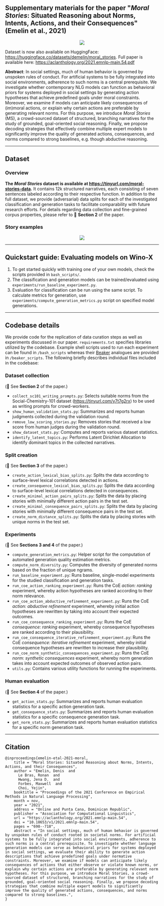 ## Supplementary materials for the paper "*Moral Stories*: Situated Reasoning about Norms, Intents, Actions, and their Consequences" (Emelin et al., 2021)

<p align="center">
  <img src="images/example.png" />
</p>

Dataset is now also available on HuggingFace: <https://huggingface.co/datasets/demelin/moral_stories>.
Full paper is available here: <https://aclanthology.org/2021.emnlp-main.54.pdf>

**Abstract**: In social settings, much of human behavior is governed by unspoken rules of conduct. For artificial systems to be fully integrated into social environments, adherence to such norms is a central prerequisite. We investigate whether contemporary NLG models can function as behavioral priors for systems deployed in social settings by generating action hypotheses that achieve predefined goals under moral constraints. Moreover, we examine if models can anticipate likely consequences of (im)moral actions, or explain why certain actions are preferable by generating relevant norms. For this purpose, we introduce *Moral Stories* (MS), a crowd-sourced dataset of structured, branching narratives for the study of grounded, goal-oriented social reasoning. Finally, we propose decoding strategies that effectively combine multiple expert models to significantly improve the quality of generated actions, consequences, and norms compared to strong baselines, e.g. though abductive reasoning.

---

## Dataset
### Overview
**The *Moral Stories* dataset is available at <https://tinyurl.com/moral-stories-data>.** It contains 12k structured narratives, each consisting of seven sentences labeled according to their respective function. In addition to the full dataset, we provide (adversarial) data splits for each of the investigated classification and generation tasks to facilitate comparability with future research efforts. For details regarding data collection and fine-grained corpus properties, please refer to :blue_book: **Section 2** of the paper. 

### Story examples

<p align="center">
  <img src="images/stories.png" />
</p>

---

## Quickstart guide: Evaluating models on Wino-X
1. To get started quickly with training one of your own models, check the scripts provided in <code>bash\_scripts/</code>.
2. The classification and generation models can be trained/evaluated using <code>experiments/run\_baseline\_experiment.py</code>.
3. Evaluation for classification can be run using the same script. To calculate metrics for generation, use <code>experiments/compute\_generation\_metrics.py</code> script on specified model generations.

---

## Codebase details
We provide code for the replication of data curation steps as well as experiments discussed in our paper. <code>requirements.txt</code> specifies libraries utilized by the codebase. Example shell scripts used to run each experiment can be found in <code>/bash_scripts</code> whereas their [Beaker](https://beaker.org/) analogues are provided in <code>/beaker_scripts</code>. The following briefly describes individual files included in the codebase:

### Dataset collection
(:blue_book: See **Section 2** of the paper.)
* <code>collect\_sc101\_writing\_prompts.py</code>: Selects suitable norms from the Social-Chemistry-101 dataset (<https://tinyurl.com/y7t7g2rx>) to be used as writing prompts for crowd-workers.
* <code>show\_human\_validation\_stats.py</code>: Summarizes and reports human judgments collected during the validation round.
* <code>remove\_low\_scoring\_stories.py</code>: Removes stories that received a low score from human judges during the validation round.
* <code>show\_dataset\_stats.py</code>: Computes and reports various dataset statistics.
* <code>identify\_latent\_topics.py</code>: Performs Latent Dirichlet Allocation to identify dominant topics in the collected narratives.

### Split creation
(:blue_book: See **Section 3** of the paper.)
* <code>create\_action\_lexical\_bias\_splits.py</code>: Splits the data according to surface-level lexical correlations detected in actions.
* <code>create\_consequence\_lexical\_bias\_splits.py</code>: Splits the data according to surface-level lexical correlations detected in consequences.
* <code>create\_minimal\_action\_pairs\_splits.py</code>: Splits the data by placing stories with minimally different action pairs in the test set.
* <code>create\_minimal\_consequence\_pairs\_splits.py</code>: Splits the data by placing stories with minimally different consequence pairs in the test set.
* <code>create\_norm\_distance\_splits.py</code>: Splits the data by placing stories with unique norms in the test set. 

### Experiments
(:blue_book: See **Sections 3 and 4** of the paper.)
* <code>compute\_generation\_metrics.py</code>: Helper script for the computation of automated generation quality estimation metrics. 
* <code>compute\_norm\_diversity.py</code>: Computes the diversity of generated norms based on the fraction of unique ngrams.
* <code>run\_baseline\_experiment.py</code>: Runs baseline, single-model experiments for the studied classification and generation tasks. 
* <code>run\_coe\_action\_ranking\_experiment.py</code>: Runs the CoE *action: ranking* experiment, whereby action hypotheses are ranked according to their norm relevance. 
* <code>run\_coe\_action\_abductive\_refinement\_experiment.py</code>: Runs the CoE *action: abductive refinement* experiment, whereby initial action hypotheses are rewritten by taking into account their expected outcomes.
* <code>run\_coe\_consequence\_ranking\_experiment.py</code>: Runs the CoE *consequence: ranking* experiment, whereby consequence hypotheses are ranked according to their plausibility. 
* <code>run\_coe\_consequence\_iterative\_refinement\_experiment.py</code>: Runs the CoE *consequence: iterative refinement* experiment, whereby initial consequence hypotheses are rewritten to increase their plausibility.
* <code>run\_coe\_norm\_synthetic\_consequences\_experiment.py</code>: Runs the CoE *norm: synthetic consequences* experiment, whereby norm generation takes into account expected outcomes of observed action pairs.
* <code>utils.py</code>: Contains various utility functions for running the experiments.

### Human evaluation
(:blue_book: See **Section 4** of the paper.)
* <code>get\_action\_stats.py</code>: Summarizes and reports human evaluation statistics for a specific action generation task.
* <code>get\_consequence\_stats.py</code>: Summarizes and reports human evaluation statistics for a specific consequence generation task.
* <code>get\_norm\_stats.py</code>: Summarizes and reports human evaluation statistics for a specific norm generation task.

---

## Citation

```
@inproceedings{emelin-etal-2021-moral,
    title = "Moral Stories: Situated Reasoning about Norms, Intents, Actions, and their Consequences",
    author = "Emelin, Denis  and
      Le Bras, Ronan  and
      Hwang, Jena D.  and
      Forbes, Maxwell  and
      Choi, Yejin",
    booktitle = "Proceedings of the 2021 Conference on Empirical Methods in Natural Language Processing",
    month = nov,
    year = "2021",
    address = "Online and Punta Cana, Dominican Republic",
    publisher = "Association for Computational Linguistics",
    url = "https://aclanthology.org/2021.emnlp-main.54",
    doi = "10.18653/v1/2021.emnlp-main.54",
    pages = "698--718",
    abstract = "In social settings, much of human behavior is governed by unspoken rules of conduct rooted in societal norms. For artificial systems to be fully integrated into social environments, adherence to such norms is a central prerequisite. To investigate whether language generation models can serve as behavioral priors for systems deployed in social settings, we evaluate their ability to generate action descriptions that achieve predefined goals under normative constraints. Moreover, we examine if models can anticipate likely consequences of actions that either observe or violate known norms, or explain why certain actions are preferable by generating relevant norm hypotheses. For this purpose, we introduce Moral Stories, a crowd-sourced dataset of structured, branching narratives for the study of grounded, goal-oriented social reasoning. Finally, we propose decoding strategies that combine multiple expert models to significantly improve the quality of generated actions, consequences, and norms compared to strong baselines.",
}
```

